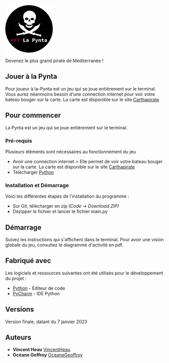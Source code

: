 
<img src="logo.png" height="150px" width="auto"/>

Devenez le plus grand pirate de Méditerranée !


## Jouer à la Pynta

Pour joueur à la-Pynta est un jeu qui se joue entièrement sur le terminal. Vous aurez néanmoins besoin d'une connection internet pour voir votre bateau bouger sur la carte. 
La carte est disponible sur le site [Carthapirate](https://carthapirates.fr/)

## Pour commencer

La Pynta est un jeu qui se joue entièrement sur le terminal. 

### Pré-requis

Plusieurs éléments sont nécessaires au fonctionnement du jeu

- Avoir une connection internet > Elle permet de voir votre bateau bouger sur la carte. 
       La carte est disponible sur le site [Carthapirate](https://carthapirates.fr/)
- Télécharger [Python](https://www.python.org/downloads/)


### Installation et Démarrage

Voici les différentes étapes de l'installation du programme :

- Sur Git, télécharger en zip _(Code -> Download ZIP)_
- Dézipper le fichier et lancer le fichier main.py

## Démarrage

Suivez les instructions qui s'affichent dans le terminal. Pour avoir une vision globale du jeu, consultez le diagramme d'activité en pdf.

## Fabriqué avec

Les logiciels et ressources suivantes ont été utilisés pour le développement du projet :

* [Python](https://www.python.org/) - Editeur de code
* [PyCharm](https://www.jetbrains.com/fr-fr/pycharm/) - IDE Python

## Versions

Version finale, datant du 7 janvier 2023

## Auteurs

* **Vincent Heau** [VincentHeau](https://gitlab.com/vincent.heau)
* **Océane Geffroy** [OceaneGeoffroy](https://gitlab.com/Oceane_)